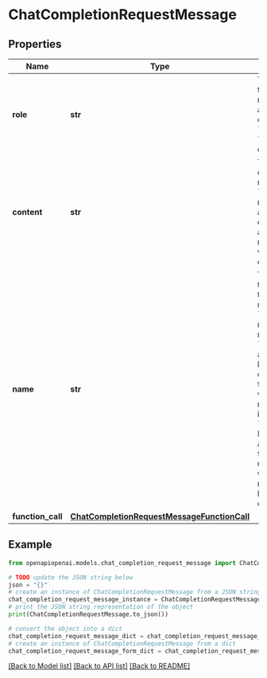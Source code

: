 # ChatCompletionRequestMessage


## Properties

Name | Type | Description | Notes
------------ | ------------- | ------------- | -------------
**role** | **str** | The role of the messages author. One of &#x60;system&#x60;, &#x60;user&#x60;, &#x60;assistant&#x60;, or &#x60;function&#x60;. | 
**content** | **str** | The contents of the message. &#x60;content&#x60; is required for all messages except assistant messages with function calls. | [optional] 
**name** | **str** | The name of the author of this message. &#x60;name&#x60; is required if role is &#x60;function&#x60;, and it should be the name of the function whose response is in the &#x60;content&#x60;. May contain a-z, A-Z, 0-9, and underscores, with a maximum length of 64 characters. | [optional] 
**function_call** | [**ChatCompletionRequestMessageFunctionCall**](ChatCompletionRequestMessageFunctionCall.md) |  | [optional] 

## Example

```python
from openapiopenai.models.chat_completion_request_message import ChatCompletionRequestMessage

# TODO update the JSON string below
json = "{}"
# create an instance of ChatCompletionRequestMessage from a JSON string
chat_completion_request_message_instance = ChatCompletionRequestMessage.from_json(json)
# print the JSON string representation of the object
print(ChatCompletionRequestMessage.to_json())

# convert the object into a dict
chat_completion_request_message_dict = chat_completion_request_message_instance.to_dict()
# create an instance of ChatCompletionRequestMessage from a dict
chat_completion_request_message_form_dict = chat_completion_request_message.from_dict(chat_completion_request_message_dict)
```
[[Back to Model list]](../README.md#documentation-for-models) [[Back to API list]](../README.md#documentation-for-api-endpoints) [[Back to README]](../README.md)


